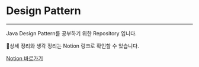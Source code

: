# Design Pattern

---

Java Design Pattern를 공부하기 위한 Repository 입니다.

📍상세 정리와 생각 정리는 Notion 링크로 확인할 수 있습니다.

[Notion 바로가기](https://www.notion.so/Design-Pattern-a2b43f89a7864c37bf206b77f01cd396)
